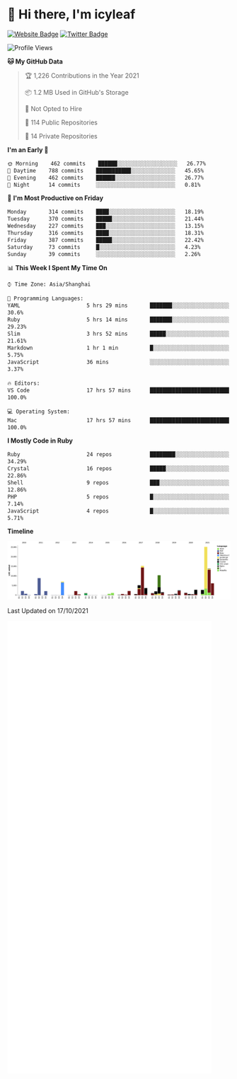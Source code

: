 # 👋 Hi there, I'm icyleaf

[![Website Badge](https://img.shields.io/badge/-icyleaf.com-444444?style=flat&logo=Google-Chrome&logoColor=f2f2f2&link=https://icyleaf.com)](https://icyleaf.com)
[![Twitter Badge](https://img.shields.io/badge/-@icyleaf-1da1f2?style=flat&labelColor=1ca0f1&logo=twitter&logoColor=white&link=https://twitter.com/icyleaf)](https://twitter.com/icyleaf)

<!--START_SECTION:waka-->
![Profile Views](http://img.shields.io/badge/Profile%20Views-2-blue)

**🐱 My GitHub Data** 

> 🏆 1,226 Contributions in the Year 2021
 > 
> 📦 1.2 MB Used in GitHub's Storage 
 > 
> 🚫 Not Opted to Hire
 > 
> 📜 114 Public Repositories 
 > 
> 🔑 14 Private Repositories  
 > 
**I'm an Early 🐤** 

```text
🌞 Morning    462 commits    ██████░░░░░░░░░░░░░░░░░░░   26.77% 
🌆 Daytime    788 commits    ███████████░░░░░░░░░░░░░░   45.65% 
🌃 Evening    462 commits    ██████░░░░░░░░░░░░░░░░░░░   26.77% 
🌙 Night      14 commits     ░░░░░░░░░░░░░░░░░░░░░░░░░   0.81%

```
📅 **I'm Most Productive on Friday** 

```text
Monday       314 commits    ████░░░░░░░░░░░░░░░░░░░░░   18.19% 
Tuesday      370 commits    █████░░░░░░░░░░░░░░░░░░░░   21.44% 
Wednesday    227 commits    ███░░░░░░░░░░░░░░░░░░░░░░   13.15% 
Thursday     316 commits    ████░░░░░░░░░░░░░░░░░░░░░   18.31% 
Friday       387 commits    █████░░░░░░░░░░░░░░░░░░░░   22.42% 
Saturday     73 commits     █░░░░░░░░░░░░░░░░░░░░░░░░   4.23% 
Sunday       39 commits     ░░░░░░░░░░░░░░░░░░░░░░░░░   2.26%

```


📊 **This Week I Spent My Time On** 

```text
⌚︎ Time Zone: Asia/Shanghai

💬 Programming Languages: 
YAML                     5 hrs 29 mins       ███████░░░░░░░░░░░░░░░░░░   30.6% 
Ruby                     5 hrs 14 mins       ███████░░░░░░░░░░░░░░░░░░   29.23% 
Slim                     3 hrs 52 mins       █████░░░░░░░░░░░░░░░░░░░░   21.61% 
Markdown                 1 hr 1 min          █░░░░░░░░░░░░░░░░░░░░░░░░   5.75% 
JavaScript               36 mins             ░░░░░░░░░░░░░░░░░░░░░░░░░   3.37%

🔥 Editors: 
VS Code                  17 hrs 57 mins      █████████████████████████   100.0%

💻 Operating System: 
Mac                      17 hrs 57 mins      █████████████████████████   100.0%

```

**I Mostly Code in Ruby** 

```text
Ruby                     24 repos            ████████░░░░░░░░░░░░░░░░░   34.29% 
Crystal                  16 repos            █████░░░░░░░░░░░░░░░░░░░░   22.86% 
Shell                    9 repos             ███░░░░░░░░░░░░░░░░░░░░░░   12.86% 
PHP                      5 repos             █░░░░░░░░░░░░░░░░░░░░░░░░   7.14% 
JavaScript               4 repos             █░░░░░░░░░░░░░░░░░░░░░░░░   5.71%

```


**Timeline**

![Chart not found](https://raw.githubusercontent.com/icyleaf/icyleaf/main/charts/bar_graph.png) 


 Last Updated on 17/10/2021
<!--END_SECTION:waka-->

![Metrics](https://github.com/icyleaf/icyleaf/blob/main/github-metrics.svg)
